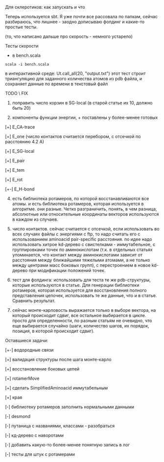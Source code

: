 Для склеротиков: как запускать и что

Теперь используется sbt. Я уже почти все рассовала по папкам, сейчас разбираюсь, что лишнее - заодно дописываю фолдинг и какие-то простые тесты.


(то, что написано дальше про скорость - немного устарело)

Тесты скорости
- в bench.scala
```
scala -i bench.scala
```
в интерактивной среде:
Ut.call_all(20, "output.txt")
этот тест строит триангуляцию для заданного количества атомов из pdb файла, и сохраняет данные по времени в текстовый файл

TODO \ FIX

1. поправить число корзин в SG-local (в старой статье их 10, должно быть 20)

2. компоненты функции энергии, + поставлены у более-менее готовых

[+] E_CA-trace

[+] E_one (число контактов считается перебором, с отсечкой по расстоянию 4.2 A)

[+] E_SG-local

[+] E_pair

[+] E_tem

[+] E_rot

[+-] E_H-bond

4. есть библиотека ротамеров, по которой восстанавливаются все атомы. и есть библиотека ротамеров, которая используется в алгоритме. они разные. Четко разграничить, понять, в чем разница, абсолютные или относительные координаты векторов используются в каждом из случаев.

5. число контактов. сейчас считается с отсечкой, если использовать во всех случаях файлы с энергиями с ftp, то надо считать его с использованием aminoacid pair-specific расстояния.
по идее надо использовать хитрое kd-дерево с свистелками - иммутабельное, с группировками точек по аминокислотам (т.к. в отдельных статьях упоминается, что контакт между аминокислотами зависит от расстояния между ближайшими тяжелыми атомами, а не только между центрами масс боковых групп), с перестроением в новое kd-дерево при модификации положений точек.

5. тест для фолдинга: использовать для теста те же pdb-структуры, которые используются в статье. Для генерации библиотеки ротамеров, которая используется для восстановления полного представления цепочек, использовать те же данные, что и в статье. Сравнить результат.

6. сейчас монте-карловость выражается только в выборе вектора, на который происходит сдвиг, все остальное выбирается в цикле. просто для определенности, по разным статьям не очевидно, что еще выбирается случайно (шаги, количество шагов, их порядок, позиция, в которой происходит сдвиг).

Оставшиеся задачи:

[+-] водородные связи

[+] валидация структуры после шага монте-карло

[+] восстановление боковых цепей

[+] rotamerMove

[+] сделать SimplifiedAminoacid иммутабельным

[+] края

[-] библиотеку ротамеров заполнить нормальными данными

[-] desmond

[-] путаница с названиями, классами - разобраться

[-] кд-дерево с наворотами

[-] добавить какую-то более-менее понятную запись в лог

[-] тесты для штук с ротамерами
